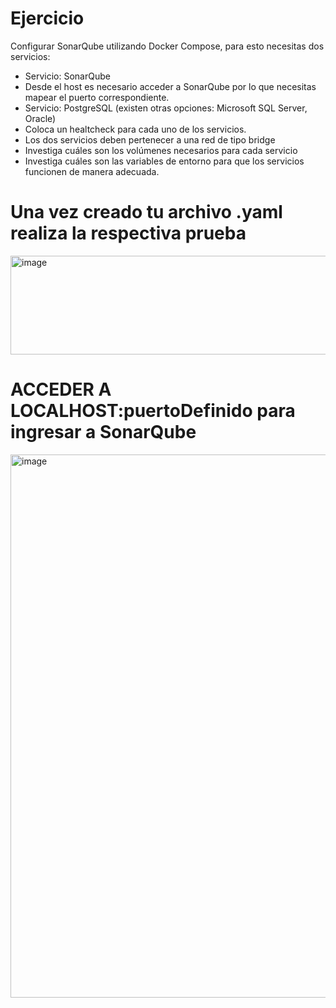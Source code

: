 # Ejercicio
Configurar SonarQube utilizando Docker Compose, para esto necesitas dos servicios:
- Servicio: SonarQube
- Desde el host es necesario acceder a SonarQube por lo que necesitas mapear el puerto correspondiente.
- Servicio: PostgreSQL (existen otras opciones: Microsoft SQL Server, Oracle)
- Coloca un healtcheck para cada uno de los servicios.
- Los dos servicios deben pertenecer a una red de tipo bridge
- Investiga cuáles son los volúmenes necesarios para cada servicio
- Investiga cuáles son las variables de entorno para que los servicios funcionen de manera adecuada.
  
# Una vez creado tu archivo .yaml realiza la respectiva prueba 

<img width="1895" height="158" alt="image" src="https://github.com/user-attachments/assets/0c99fdee-71b1-44f9-929f-bb3538ff195d" />

# ACCEDER A LOCALHOST:puertoDefinido para ingresar a SonarQube

<img width="1851" height="869" alt="image" src="https://github.com/user-attachments/assets/335ca02e-4d40-444e-8c89-71ebc0f8f368" />
